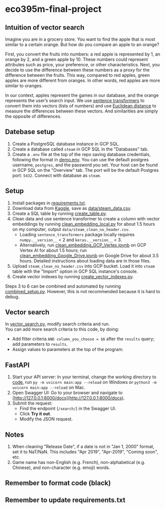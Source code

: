 # eco395m-final-project

## Intuition of vector search
Imagine you are in a grocery store. You want to find the apple that is most similar to a certain orange. But how do you compare an apple to an orange?

First, you convert the fruits into numbers: a red apple is represented by 1, an orange by 2, and a green apple by 10. These numbers could represent attributes such as price, your preference, or other characteristics. Next, you decide to use the difference between these numbers as a proxy for the difference between the fruits. This way, compared to red apples, green apples are more different from oranges. In other words, red apples are more similar to oranges.

In our context, apples represent the games in our database, and the orange represents the user’s search input. We use [sentence transformers](https://sbert.net) to convert them into vectors (lists of numbers) and use [Euclidean distance](https://en.wikipedia.org/wiki/Euclidean_distance) to measure the differences between these vectors. And similarities are simply the opposite of differences.

## Datebase setup
1. Create a PostgreSQL database instance in GCP SQL.
2. Create a database called `steam` in GCP SQL in the "Databases" tab.
3. Create a `.env` file at the top of the repo saving database credentials, following the format in [demo.env](demo.env). You can use the default postgres username, `postgres`, and the password you set. Your host can be found in GCP SQL on the "Overview" tab. The port will be the default Postgres port: `5432`. Connect with database as `steam`.

## Setup
1. Install packages in [requirements.txt](requirements.txt).
2. Download data from [Kaggle](https://www.kaggle.com/datasets/nikatomashvili/steam-games-dataset), save as [data/steam_data.csv](data/steam_data.csv).
3. Create a SQL table by running [create_table.py](setup/create_table.py).
4. Clean data and use sentence transformer to create a column with vector embeddings by running [clean_embedding_local.py](setup/clean_embedding_local.py) for about 1.5 hours on my computer, output `data/steam_clean_no_header.csv`.
    - Loading `sentence_transformers` package locally requires `numpy.__version__` < 2 and `keras.__version__` < 3.
    - Alternatively, run [clean_embedding_GCP_Vertex.ipynb](setup/clean_embedding_GCP_Vertex.ipynb) on GCP Vertex AI for about 1.5 hours; run [clean_embedding_Google_Drive.ipynb](setup/clean_embedding_Google_Drive.ipynb) on Google Drive for about 3.5 hours. Detailed instructions about loading data are in those files.
5. Upload `steam_clean_no_header.csv` into GCP bucket. Load it into `steam` table with the "Import" option in GCP SQL instance's console.
6. Create vector indexes by running [create_vector_indexes.py](setup/create_vector_indexes.py).

Steps 3 to 6 can be combined and automated by running [combined_setup.py](setup/combined_setup.py). However, this is not recommended because it is hard to debug.  

## Vector search
In [vector_search.py](code/vector_search.py), modify search criteria and run.  
You can add more search criteria to this code, by doing:
- Add filter criteria `AND column_you_choose = $6` after the `results` query; add parameters to `results`.
- Assign values to parameters at the top of the program.

## FastAPI
1. Start your API server: In your terminal, change the working directory to [code](code), run `py -m uvicorn main:app --reload` on Windows or `python3 -m uvicorn main:app --reload` on Mac.
2. Open Swagger UI: Go to your browser and navigate to [http://127.0.0.1:8000/docs](http://127.0.0.1:8000/docs).
3. Submit the request:
    - Find the endpoint (`/search/`) in the Swagger UI.
    - Click **Try it out**.
    - Modify the JSON request.

## Notes
1. When cleaning "Release Date", if a date is not in "Jan 1, 2000" format, set it to NaT/NaN. This includes "Apr 2019", "Apr-2019", "Coming soon", etc.
2. Game name has non-English (e.g. French), non-alphabetical (e.g. Chinese), and non-character (e.g. emoji) words.

## Remember to format code (black)
## Remember to update requirements.txt